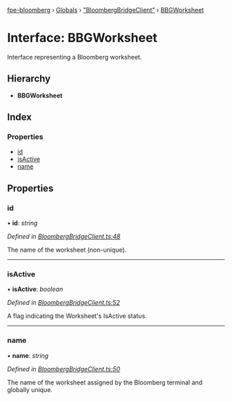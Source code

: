 [fpe-bloomberg](../README.md) › [Globals](../globals.md) › ["BloombergBridgeClient"](../modules/_bloombergbridgeclient_.md) › [BBGWorksheet](_bloombergbridgeclient_.bbgworksheet.md)

# Interface: BBGWorksheet

Interface representing a Bloomberg worksheet.

## Hierarchy

* **BBGWorksheet**

## Index

### Properties

* [id](_bloombergbridgeclient_.bbgworksheet.md#id)
* [isActive](_bloombergbridgeclient_.bbgworksheet.md#isactive)
* [name](_bloombergbridgeclient_.bbgworksheet.md#name)

## Properties

###  id

• **id**: *string*

*Defined in [BloombergBridgeClient.ts:48](https://github.com/ChartIQ/fpe-bloomberg/blob/bdd01e0/src/clients/BloombergBridgeClient/BloombergBridgeClient.ts#L48)*

The name of the worksheet (non-unique).

___

###  isActive

• **isActive**: *boolean*

*Defined in [BloombergBridgeClient.ts:52](https://github.com/ChartIQ/fpe-bloomberg/blob/bdd01e0/src/clients/BloombergBridgeClient/BloombergBridgeClient.ts#L52)*

A flag indicating the Worksheet's IsActive status.

___

###  name

• **name**: *string*

*Defined in [BloombergBridgeClient.ts:50](https://github.com/ChartIQ/fpe-bloomberg/blob/bdd01e0/src/clients/BloombergBridgeClient/BloombergBridgeClient.ts#L50)*

The name of the worksheet assigned by the Bloomberg terminal and globally unique.
